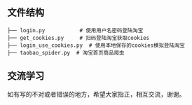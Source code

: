 ## 文件结构

```
├── login.py           # 使用用户名密码登陆淘宝
├── get_cookies.py     # 扫码登陆淘宝获取cookies
├── login_use_cookies.py  # 使用本地保存的cookies模拟登陆淘宝
├── taobao_spider.py  # 淘宝首页商品爬虫
```

## 交流学习

如有写的不对或者错误的地方，希望大家指正，相互交流，谢谢。